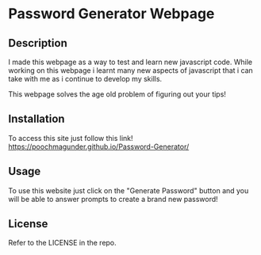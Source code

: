 # Password Generator Webpage

## Description

I made this webpage as a way to test and learn new javascript code. While working on this webpage i learnt many new aspects of javascript that i can take with me as i continue to develop my skills. 

This webpage solves the age old problem of figuring out your tips!

## Installation

To access this site just follow this link! 
https://poochmagunder.github.io/Password-Generator/

## Usage

To use this website just click on the "Generate Password" button and you will be able to answer prompts to create a brand new password!

## License

Refer to the LICENSE in the repo.
